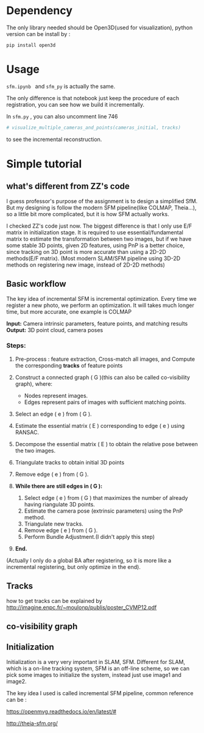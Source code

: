 # Dependency

The only library needed should be Open3D(used for visualization), python version can be install by : 

`pip install open3d`

# Usage

`sfm.ipynb ` and `sfm_py` is actually the same.

The only difference is that notebook just keep the procedure of each registration, you can see how we build it incrementally.

In `sfm.py` , you can also uncomment line 746

```python
# visualize_multiple_cameras_and_points(cameras_initial, tracks)
```

to see the incremental reconstruction.

# Simple tutorial 

## what's different from ZZ's code

I guess professor's purpose of the assignment is to design a simplified SfM. But my designing is follow the modern SFM pipeline(like COLMAP, Theia...), so a little bit more complicated, but it is how SFM actually works.

I checked ZZ's code just now. The biggest difference is that I only use E/F matrix in initialization stage. It is required to use essential/fundamental matrix to estimate the transformation between two images, but if we have some stable 3D points, given 2D features, using PnP is a better choice, since tracking on 3D point is more accurate than using a 2D-2D methods(E/F matrix). (Most modern SLAM/SFM pipeline using 3D-2D methods on registering new image, instead of 2D-2D methods)

## Basic workflow

The key idea of incremental SFM is incremental optimization. Every time we register a new photo, we perform an optimization. It will takes much longer time, but more accurate, one example is COLMAP

**Input:** Camera intrinsic parameters, feature points, and matching results  
**Output:** 3D point cloud, camera poses  

### Steps:

1. Pre-process : feature extraction, Cross-match all images, and Compute the corresponding **tracks** of feature points
2. Construct a connected graph \( G \)(this can also be called co-visibility graph), where:
   - Nodes represent images.
   - Edges represent pairs of images with sufficient matching points.
3. Select an edge \( e \) from \( G \).
4. Estimate the essential matrix \( E \) corresponding to edge \( e \) using RANSAC.
5. Decompose the essential matrix \( E \) to obtain the relative pose between the two images.
6. Triangulate tracks to obtain initial 3D points
7. Remove edge \( e \) from \( G \).

8. **While there are still edges in \( G \):**
   1. Select edge \( e \) from \( G \) that maximizes the number of already having riangulate 3D points.
   2. Estimate the camera pose (extrinsic parameters) using the PnP method.
   3. Triangulate new tracks.
   4. Remove edge \( e \) from \( G \).
   5. Perform Bundle Adjustment.(I didn't apply this step)
9. **End.**

(Actually I only do a global BA after registering, so it is more like a incremental registering, but only optimize in the end).

## Tracks

how to get tracks can be explained by http://imagine.enpc.fr/~moulonp/publis/poster_CVMP12.pdf 

## co-visibility graph



## Initialization

Initialization is a very very important in SLAM, SFM. Different for SLAM, which is a on-line tracking system, SFM is an off-line scheme, so we can pick some images to initialize the system, instead just use image1 and image2.



The key idea I used is called incremental SFM pipeline, common reference can be :

https://openmvg.readthedocs.io/en/latest/#

http://theia-sfm.org/

